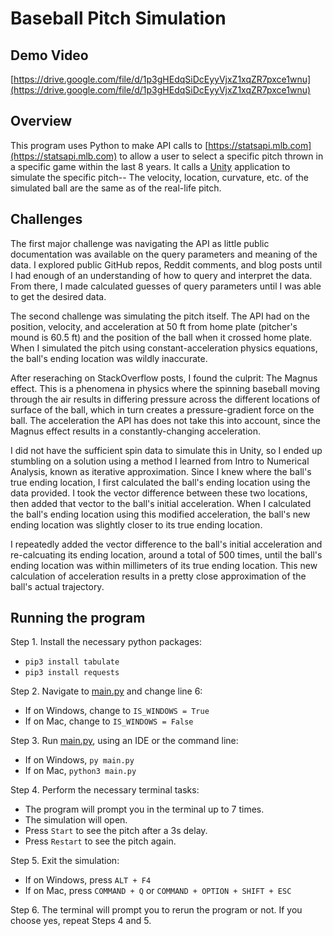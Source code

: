 # Baseball Pitch Simulation

## Demo Video

[https://drive.google.com/file/d/1p3gHEdqSiDcEyyVjxZ1xqZR7pxce1wnu](https://drive.google.com/file/d/1p3gHEdqSiDcEyyVjxZ1xqZR7pxce1wnu)


## Overview
This program uses Python to make API calls to [https://statsapi.mlb.com](https://statsapi.mlb.com) to allow a user to select a specific pitch thrown in a specific game within the last 8 years. It calls a [Unity](https://unity.com) application to simulate the specific pitch-- The velocity, location, curvature, etc. of the simulated ball are the same as of the real-life pitch.

## Challenges
The first major challenge was navigating the API as little public documentation was available on the query parameters and meaning of the data. 
I explored public GitHub repos, Reddit comments, and blog posts until I had enough of an understanding of how to query and interpret the data. From there, I made calculated guesses of query parameters until I was able to get the desired data.

The second challenge was simulating the pitch itself. The API had on the position, velocity, and acceleration at 50 ft from home plate (pitcher's mound is 60.5 ft) and the position of the ball when it crossed home plate. When I simulated the pitch using constant-acceleration physics equations, the ball's ending location was wildly inaccurate. 

After reseraching on StackOverflow posts, I found the culprit: The Magnus effect. This is a phenomena in physics where the spinning baseball moving through the air results in differing pressure across the different locations of surface of the ball, which in turn creates a pressure-gradient force on the ball. The acceleration the API has does not take this into account, since the Magnus effect results in a constantly-changing acceleration.

I did not have the sufficient spin data to simulate this in Unity, so I ended up stumbling on a solution using a method I learned from Intro to Numerical Analysis, known as iterative approximation. Since I knew where the ball's true ending location, I first calculated the ball's ending location using the data provided. I took the vector difference between these two locations, then added that vector to the ball's initial acceleration. When I calculated the ball's ending location using this modified acceleration, the ball's new ending location was slightly closer to its true ending location. 

I repeatedly added the vector difference to the ball's initial acceleration and re-calcuating its ending location, around a total of 500 times, until the ball's ending location was within millimeters of its true ending location. This new calculation of acceleration results in a pretty close approximation of the ball's actual trajectory.


## Running the program
Step 1. Install the necessary python packages:
* `pip3 install tabulate`
* `pip3 install requests`

Step 2. Navigate to [main.py](main.py) and change line 6:
* If on Windows, change to `IS_WINDOWS = True` 
* If on Mac, change to `IS_WINDOWS = False` 

Step 3. Run [main.py](main.py), using an IDE or the command line:
* If on Windows, `py main.py`
* If on Mac, `python3 main.py`

Step 4. Perform the necessary terminal tasks:
* The program will prompt you in the terminal up to 7 times. 
* The simulation will open. 
* Press `Start` to see the pitch after a 3s delay. 
* Press `Restart` to see the pitch again.

Step 5. Exit the simulation:
* If on Windows, press `ALT + F4`
* If on Mac, press `COMMAND + Q` or `COMMAND + OPTION + SHIFT + ESC`

Step 6. The terminal will prompt you to rerun the program or not. If you choose yes, repeat Steps 4 and 5.

